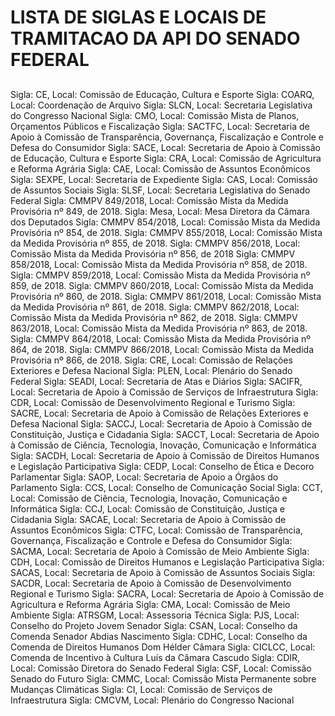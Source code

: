 ##
# LISTA DE SIGLAS E LOCAIS DE TRAMITACAO DA API DO SENADO FEDERAL
##

Sigla: CE, Local: Comissão de Educação, Cultura e Esporte
Sigla: COARQ, Local: Coordenação de Arquivo
Sigla: SLCN, Local: Secretaria Legislativa do Congresso Nacional
Sigla: CMO, Local: Comissão Mista de Planos, Orçamentos Públicos e Fiscalização
Sigla: SACTFC, Local: Secretaria de Apoio à Comissão de Transparência, Governança, Fiscalização e Controle e Defesa do Consumidor
Sigla: SACE, Local: Secretaria de Apoio à Comissão de Educação, Cultura e Esporte
Sigla: CRA, Local: Comissão de Agricultura e Reforma Agrária
Sigla: CAE, Local: Comissão de Assuntos Econômicos
Sigla: SEXPE, Local: Secretaria de Expediente
Sigla: CAS, Local: Comissão de Assuntos Sociais
Sigla: SLSF, Local: Secretaria Legislativa do Senado Federal
Sigla: CMMPV 849/2018, Local: Comissão Mista da Medida Provisória nº 849, de 2018.
Sigla: Mesa, Local: Mesa Diretora da Câmara dos Deputados
Sigla: CMMPV 854/2018, Local: Comissão Mista da Medida Provisória nº 854, de 2018.
Sigla: CMMPV 855/2018, Local: Comissão Mista da Medida Provisória nº 855, de 2018.
Sigla: CMMPV 856/2018, Local: Comissão Mista da Medida Provisória nº 856, de 2018
Sigla: CMMPV 858/2018, Local: Comissão Mista da Medida Provisória nº 858, de 2018.
Sigla: CMMPV 859/2018, Local: Comissão Mista da Medida Provisória nº 859, de 2018.
Sigla: CMMPV 860/2018, Local: Comissão Mista da Medida Provisória nº 860, de 2018.
Sigla: CMMPV 861/2018, Local: Comissão Mista da Medida Provisória nº 861, de 2018.
Sigla: CMMPV 862/2018,  Local: Comissão Mista da Medida Provisória nº 862, de 2018.
Sigla: CMMPV 863/2018, Local: Comissão Mista da Medida Provisória nº 863, de 2018.
Sigla: CMMPV 864/2018, Local: Comissão Mista da Medida Provisória nº 864, de 2018.
Sigla: CMMPV 866/2018, Local: Comissão Mista da Medida Provisória nº 866, de 2018.
Sigla: CRE, Local: Comissão de Relações Exteriores e Defesa Nacional
Sigla: PLEN, Local: Plenário do Senado Federal
Sigla: SEADI, Local: Secretaria de Atas e Diários
Sigla: SACIFR, Local: Secretaria de Apoio à Comissão de Serviços de Infraestrutura
Sigla: CDR, Local: Comissão de Desenvolvimento Regional e Turismo
Sigla: SACRE, Local: Secretaria de Apoio à Comissão de Relações Exteriores e Defesa Nacional
Sigla: SACCJ, Local: Secretaria de Apoio à Comissão de Constituição, Justiça e Cidadania
Sigla: SACCT, Local: Secretaria de Apoio à Comissão de Ciência, Tecnologia, Inovação, Comunicação e Informática
Sigla: SACDH, Local: Secretaria de Apoio à Comissão de Direitos Humanos e Legislação Participativa
Sigla: CEDP, Local: Conselho de Ética e Decoro Parlamentar
Sigla: SAOP, Local: Secretaria de Apoio a Órgãos do Parlamento
Sigla: CCS, Local: Conselho de Comunicação Social
Sigla: CCT, Local: Comissão de Ciência, Tecnologia, Inovação, Comunicação e Informática
Sigla: CCJ, Local: Comissão de Constituição, Justiça e Cidadania
Sigla: SACAE, Local: Secretaria de Apoio à Comissão de Assuntos Econômicos
Sigla: CTFC, Local: Comissão de Transparência, Governança, Fiscalização e Controle e Defesa do Consumidor
Sigla: SACMA, Local: Secretaria de Apoio à Comissão de Meio Ambiente
Sigla: CDH, Local: Comissão de Direitos Humanos e Legislação Participativa
Sigla: SACAS, Local: Secretaria de Apoio à Comissão de Assuntos Sociais
Sigla: SACDR, Local: Secretaria de Apoio à Comissão de Desenvolvimento Regional e Turismo
Sigla: SACRA, Local: Secretaria de Apoio à Comissão de Agricultura e Reforma Agrária
Sigla: CMA, Local: Comissão de Meio Ambiente
Sigla: ATRSGM, Local: Assessoria Técnica
Sigla: PJS, Local: Conselho do Projeto Jovem Senador
Sigla: CSAN, Local: Conselho da Comenda Senador Abdias Nascimento
Sigla: CDHC, Local: Conselho da Comenda de Direitos Humanos Dom Hélder Câmara
Sigla: CICLCC, Local: Comenda de Incentivo à Cultura Luís da Câmara Cascudo
Sigla: CDIR, Local: Comissão Diretora do Senado Federal
Sigla: CSF, Local: Comissão Senado do Futuro
Sigla: CMMC, Local: Comissão Mista Permanente sobre Mudanças Climáticas
Sigla: CI, Local: Comissão de Serviços de Infraestrutura
Sigla: CMCVM, Local: Plenário do Congresso Nacional